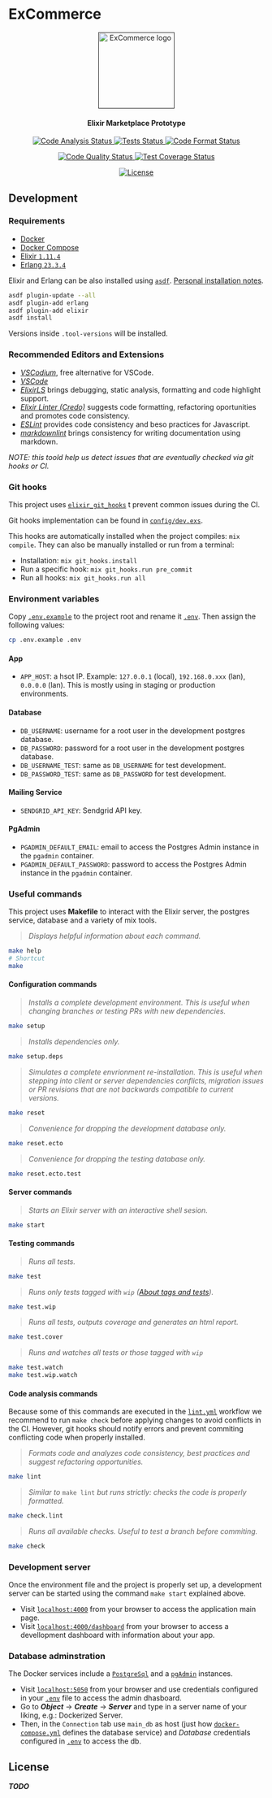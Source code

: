 # ExCommerce

<p align="center">
  <a
    href=""
    target="_blank" rel="noopener noreferrer"
  >
    <img
      width="150px" src="logo.svg"
      alt="ExCommerce logo"
    />
  </a>
</p>

<h4 align="center">
  Elixir Marketplace Prototype
</h4>

<p align="center" style="margin-top: 14px;">
  <a href="https://github.com/sgobotta/ex_commerce/actions/workflows/dialyzer.yml">
    <img
      src="https://github.com/sgobotta/ex_commerce/actions/workflows/dialyzer.yml/badge.svg"
      alt="Code Analysis Status"
    >
  </a>
  <a href="https://github.com/sgobotta/ex_commerce/actions/workflows/test.yml">
    <img
      src="https://github.com/sgobotta/ex_commerce/actions/workflows/test.yml/badge.svg"
      alt="Tests Status"
    >
  </a>
  <a href="https://github.com/sgobotta/ex_commerce/actions/workflows/lint.yml">
    <img
      src="https://github.com/sgobotta/ex_commerce/actions/workflows/lint.yml/badge.svg"
      alt="Code Format Status"
    >
  </a>
</p>

<p align="center" style="margin-top: 14px;">
  <a href="https://www.codacy.com/gh/sgobotta/ex_commerce/"
  >
    <img
      src=""
      alt="Code Quality Status"
      />
    </a>
  <a href='https://coveralls.io/github/sgobotta/ex_commerce'>
    <img
      src='https://coveralls.io/repos/github/sgobotta/ex_commerce/badge.svg'
      alt='Test Coverage Status'
    />
  </a>
</p>

<p align="center" style="margin-top: 14px;">
  <a
    href="https://github.com/sgobotta/ex_commerce/blob/main/LICENSE"
  >
    <img
      src=""
      alt="License"
    >
  </a>
</p>

## Development

### Requirements

+ [Docker](https://docs.docker.com/engine/install/ubuntu/)
+ [Docker Compose](https://docs.docker.com/compose/install/)
+ [Elixir `1.11.4`](https://elixir-lang.org/install.html)
+ [Erlang `23.3.4`](https://erlang.org/doc/installation_guide/users_guide.html)

Elixir and Erlang can be also installed using [`asdf`](https://asdf-vm.com/#/core-manage-asdf?id=install). [Personal installation notes](https://gist.github.com/sgobotta/514a3e452f7bc37c558fc93a2768ccd2).

 ```bash
 asdf plugin-update --all
 asdf plugin-add erlang
 asdf plugin-add elixir
 asdf install
 ```

Versions inside `.tool-versions` will be installed.

### Recommended Editors and Extensions

+ [*VSCodium*](https://vscodium.com/#install), free alternative for VSCode.
+ [*VSCode*](https://code.visualstudio.com/Download)
+ [*ElixirLS*](https://marketplace.visualstudio.com/items?itemName=JakeBecker.elixir-ls) brings debugging, static analysis, formatting and code highlight support.
+ [*Elixir Linter (Credo)*](https://marketplace.visualstudio.com/items?itemName=pantajoe.vscode-elixir-credo) suggests code formatting, refactoring oportunities and promotes code consistency.
+ [*ESLint*](https://marketplace.visualstudio.com/items?itemName=dbaeumer.vscode-eslint) provides code consistency and beso practices for Javascript.
+ [*markdownlint*](https://marketplace.visualstudio.com/items?itemName=DavidAnson.vscode-markdownlint) brings consistency for writing documentation using markdown.

*NOTE: this toold help us detect issues that are eventually checked via git hooks or CI.*

### Git hooks

This project uses [`elixir_git_hooks`](https://github.com/qgadrian/elixir_git_hooks) t prevent common issues during the CI.

Git hooks implementation can be found in [`config/dev.exs`](config/dev.exs).

This hooks are automatically installed when the project compiles: `mix compile`. They can also be manually installed or run from a terminal:

+ Installation: `mix git_hooks.install`
+ Run a specific hook: `mix git_hooks.run pre_commit`
+ Run all hooks: `mix git_hooks.run all`

### Environment variables

Copy [`.env.example`](.env.example) to the project root and rename it [`.env`](.env). Then assign the following values:

```bash
cp .env.example .env
```

#### App

+ `APP_HOST`: a hsot IP. Example: `127.0.0.1` (local), `192.168.0.xxx` (lan), `0.0.0.0` (lan). This is mostly using in staging or production environments.

#### Database

+ `DB_USERNAME`: username for a root user in the development postgres database.
+ `DB_PASSWORD`: password for a root user in the development postgres database.
+ `DB_USERNAME_TEST`: same as `DB_USERNAME` for test development.
+ `DB_PASSWORD_TEST`: same as `DB_PASSWORD` for test development.

#### Mailing Service

+ `SENDGRID_API_KEY`: Sendgrid API key.

#### PgAdmin

+ `PGADMIN_DEFAULT_EMAIL`: email to access the Postgres Admin instance in the `pgadmin` container.
+ `PGADMIN_DEFAULT_PASSWORD`: password to access the Postgres Admin instance in the `pgadmin` container.

### Useful commands

This project uses **Makefile** to interact with the Elixir server, the postgres service, database and a variety of mix tools.

> *Displays helpful information about each command.*

```bash
make help
# Shortcut
make
```

#### Configuration commands

> *Installs a complete development environment. This is useful when changing branches or testing PRs with new dependencies.*

```bash
make setup
```

> *Installs dependencies only.*

```bash
make setup.deps
```

> *Simulates a complete envrionment re-installation. This is useful when stepping into client or server dependencies conflicts, migration issues or PR revisions that are not backwards compatible to current versions.*

```bash
make reset
```

> *Convenience for dropping the development database only.*

```bash
make reset.ecto
```

> *Convenience for dropping the testing database only.*

```bash
make reset.ecto.test
```

#### Server commands

> *Starts an Elixir server with an interactive shell sesion.*

```bash
make start
```

#### Testing commands

> *Runs all tests.*

```bash
make test
```

> *Runs only tests tagged with `wip` ([About tags and tests](https://hexdocs.pm/phoenix/testing.html#running-tests-using-tags)).*

```bash
make test.wip
```

> *Runs all tests, outputs coverage and generates an html report.*

```bash
make test.cover
```

> *Runs and watches all tests or those tagged with `wip`*

```bash
make test.watch
make test.wip.watch
```

#### Code analysis commands

Because some of this commands are executed in the [`lint.yml`](.github/workflows.lint.yml) workflow we recommend to run `make check` before applying changes to avoid conflicts in the CI. However, git hooks should notify errors and prevent commiting conflicting code when properly installed.

> *Formats code and analyzes code consistency, best practices and suggest refactoring opportunities.*

```bash
make lint
```

> *Similar to* `make lint` *but runs strictly: checks the code is properly formatted.*

```bash
make check.lint
```

> *Runs all available checks. Useful to test a branch before commiting.*

```bash
make check
```

### Development server

Once the environment file and the project is properly set up, a development server can be started using the command `make start` explained above.

+ Visit [`localhost:4000`](http://localhost:4000) from your browser to access the application main page.
+ Visit [`localhost:4000/dashboard`](http://localhost:4000/dashboard/home) from your browser to access a devellopment dashboard with information about your app.

### Database adminstration

The Docker services include a [`PostgreSql`](https://www.postgresql.org/) and a [`pgAdmin`](https://www.pgadmin.org/) instances.

+ Visit [`localhost:5050`](http://localhost:5050/) from your browser and use credentials configured in your [`.env`](.env.example) file to access the admin dhasboard.
+ Go to ***Object*** -> ***Create*** -> ***Server*** and type in a server name of your liking, e.g.: Dockerized Server.
+ Then, in the `Connection` tab use `main_db` as host (just how [`docker-compose.yml`](docker-compose.yml) defines the database service) and *Database* credentials configured in [`.env`](.env.example) to access the db.

## License

***TODO***
